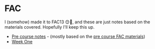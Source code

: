 # FAC
I (somehow) made it to FAC13 😊🎉, and these are just notes based on the materials covered. Hopefully I'll keep this up.
- [Pre course notes](https://github.com/helenzhou6/FAC-Notes/blob/master/precourse.markdown) - (mostly based on the [pre course FAC materials](https://github.com/foundersandcoders/master-reference/tree/master/coursebook/precourse))
- [Week One](https://github.com/helenzhou6/FAC-Notes/blob/master/weekOne.md)